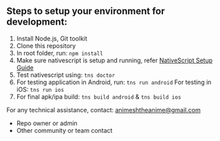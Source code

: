 ## Steps to setup your environment for development:
1. Install Node.js, Git toolkit
2. Clone this repository
3. In root folder, run:
	`npm install`
4. Make sure nativescript is setup and running, refer [NativeScript Setup Guide](https://docs.nativescript.org/angular/start/quick-setup)
5. Test nativescript using:
	`tns doctor`
6. For testing application in Android, run:
	`tns run android`
	For testing in iOS:
	`tns run ios`
7. For final apk/ipa build:
	`tns build android`
	&
	`tns build ios`


For any technical assistance, contact: animeshtheanime@gmail.com
* Repo owner or admin
* Other community or team contact
